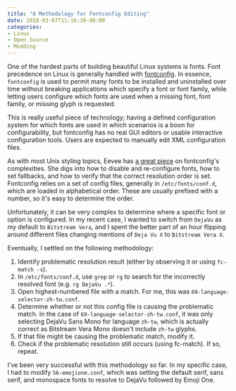 ```yaml
---
title: "A Methodology for Fontconfig Editing"
date: 2018-03-07T11:16:38-06:00
categories:
- Linux
- Open Source
- Modding
---
```


One of the hardest parts of building beautiful Linux systems is fonts. Font precedence on Linux is generally handled with [fontconfig](https://www.freedesktop.org/wiki/Software/fontconfig/).
In essence, `fontconfig` is used to permit many fonts to be installed and uninstalled over time without breaking applications which specify a font or font family, while letting users configure which fonts are used when a missing font, font family, or missing glyph is requested.

This is really useful piece of technology; having a defined configuration system for which fonts are used in which scenarios is a boon for configurability, but fontconfig has no real GUI editors or usable interactive configuration tools. Users are expected to manually edit XML configuration files.

As with most Unix styling topics, Eevee has [a great piece](https://eev.ee/blog/2015/05/20/i-stared-into-the-fontconfig-and-the-fontconfig-stared-back-at-me/) on fontconfig's complexities. She digs into how to disable and re-configure fonts, how to set fallbacks, and how to verify that the correct resolution order is set. Fontconfig relies on a set of config files, generally in `/etc/fonts/conf.d`, which are loaded in alphabetical order. These are usually prefixed with a number, so it's easy to determine the order.

Unfortunately, it can be very complex to determine where a specific font or option is configured. In my recent case, I wanted to switch from `DejaVu` as my default to `Bitstream Vera`, and I spent the better part of an hour flipping around different files changing mentions of `Deja Vu X` to `Bitstream Vera X`. 

Eventually, I settled on the following methodology:

1. Identify problematic resolution result (either by observing it or using `fc-match -s`).
1. In `/etc/fonts/conf.d`, use `grep` or `rg` to search for the incorrectly resolved font (e.g. `rg DejaVu .*`).
1. Open highest-numbered file with a match. For me, this was `69-language-selector-zh-tw.conf`.
1. Determine whether or not this config file is causing the problematic match. In the case of `69-language-selector-zh-tw.conf`, it was only selecting DejaVu Sans Mono for language `zh-tw`, which is actually correct as Bitstream Vera Mono doesn't include `zh-tw` glyphs.
1. If that file might be causing the problematic match, modify it.
1. Check if the problematic resolution still occurs (using fc-match). If so, repeat.

I've been very successful with this methodology so far. In my specific case, I had to modify `56-emojione.conf`, which was setting the default serif, sans serif, and monospace fonts to resolve to DejaVu followed by Emoji One.

